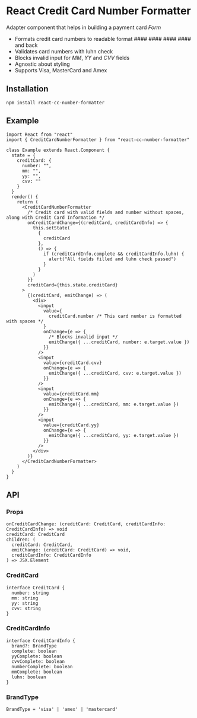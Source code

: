 # React Credit Card Number Formatter

Adapter component that helps in building a payment card *Form*

* Formats credit card numbers to readable format #### #### #### #### and back
* Validates card numbers with luhn check
* Blocks invalid input for *MM*, *YY* and *CVV* fields
* Agnostic about styling
* Supports Visa, MasterCard and Amex

## Installation

```
npm install react-cc-number-formatter
```

## Example 


```JSX
import React from "react"
import { CreditCardNumberFormatter } from "react-cc-number-formatter"

class Example extends React.Component {
  state = {
    creditCard: {
      number: "",
      mm: "",
      yy: "",
      cvv: ""
    }
  }
  render() {
    return (
      <CreditCardNumberFormatter
        /* Credit card with valid fields and number without spaces, along with Credit Card Information */
        onCreditCardChange={(creditCard, creditCardInfo) => {
          this.setState(
            {
              creditCard
            },
            () => {
              if (creditCardInfo.complete && creditCardInfo.luhn) {
                alert("All fields filled and luhn check passed")
              }
            }
          )
        }}
        creditCard={this.state.creditCard}
      >
        {(creditCard, emitChange) => (
          <div>
            <input
              value={
                creditCard.number /* This card number is formatted with spaces */
              }
              onChange={e => {
                /* Blocks invalid input */
                emitChange({ ...creditCard, number: e.target.value })
              }}
            />
            <input
              value={creditCard.cvv}
              onChange={e => {
                emitChange({ ...creditCard, cvv: e.target.value })
              }}
            />
            <input
              value={creditCard.mm}
              onChange={e => {
                emitChange({ ...creditCard, mm: e.target.value })
              }}
            />
            <input
              value={creditCard.yy}
              onChange={e => {
                emitChange({ ...creditCard, yy: e.target.value })
              }}
            />
          </div>
        )}
      </CreditCardNumberFormatter>
    )
  }
}
```

## API

### Props

```JSX
onCreditCardChange: (creditCard: CreditCard, creditCardInfo: CreditCardInfo) => void
creditCard: CreditCard
children: (
  creditCard: CreditCard,
  emitChange: (creditCard: CreditCard) => void,
  creditCardInfo: CreditCardInfo
) => JSX.Element
```

### CreditCard

```JSX
interface CreditCard {
  number: string
  mm: string
  yy: string
  cvv: string
}
```

### CreditCardInfo

```JSX
interface CreditCardInfo {
  brand?: BrandType
  complete: boolean
  yyComplete: boolean
  cvvComplete: boolean
  numberComplete: boolean
  mmComplete: boolean
  luhn: boolean
}
```

### BrandType

```JSX
BrandType = 'visa' | 'amex' | 'mastercard'
```



